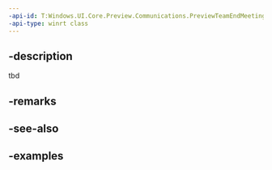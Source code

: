 ```yaml
---
-api-id: T:Windows.UI.Core.Preview.Communications.PreviewTeamEndMeetingRequestedEventArgs
-api-type: winrt class
---
```


## -description
tbd

## -remarks

## -see-also

## -examples

